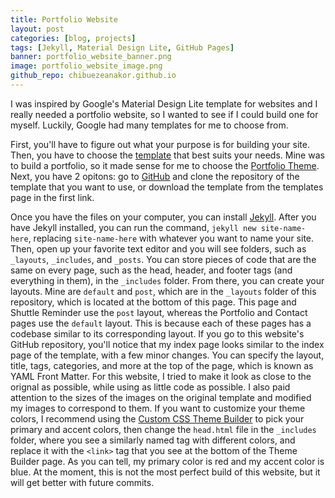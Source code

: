 ```yaml
---
title: Portfolio Website
layout: post
categories: [blog, projects]
tags: [Jekyll, Material Design Lite, GitHub Pages]
banner: portfolio_website_banner.png
image: portfolio_website_image.png
github_repo: chibuezeanakor.github.io
---
```


I was inspired by Google's Material Design Lite template for websites and I really needed a portfolio website, so I wanted to see if I could build one for myself. Luckily, Google had many templates for me to choose from.

First, you'll have to figure out what your purpose is for building your site. Then, you have to choose the [template][1] that best suits your needs. Mine was to build a portfolio, so it made sense for me to choose the [Portfolio Theme][2]. Next, you have 2 opitons: go to [GitHub][3] and clone the repository of the template that you want to use, or download the template from the templates page in the first link.

Once you have the files on your computer, you can install [Jekyll][4]. After you have Jekyll installed, you can run the command, `jekyll new site-name-here`, replacing `site-name-here` with whatever you want to name your site. Then, open up your favorite text editor and you will see folders, such as `_layouts`, `_includes`, and `_posts`. You can store pieces of code that are the same on every page, such as the head, header, and footer tags (and everything in them), in the `_includes` folder. From there, you can create your layouts. Mine are `default` and `post`, which are in the `_layouts` folder of this repository, which is located at the bottom of this page. This page and Shuttle Reminder use the `post` layout, whereas the Portfolio and Contact pages use the `default` layout. This is because each of these pages has a codebase similar to its corresponding layout. If you go to this website's GitHub repository, you'll notice that my index page looks similar to the index page of the template, with a few minor changes. You can specify the layout, title, tags, categories, and more at the top of the page, which is known as YAML Front Matter. For this website, I tried to make it look as close to the orignal as possible, while using as little code as possible. I also paid attention to the sizes of the images on the original template and modified my images to correspond to them. If you want to customize your theme colors, I recommend using the [Custom CSS Theme Builder][5] to pick your primary and accent colors, then change the `head.html` file in the `_includes` folder, where you see a similarly named tag with different colors, and replace it with the `<link>` tag that you see at the bottom of the Theme Builder page. As you can tell, my primary color is red and my accent color is blue. At the moment, this is not the most perfect build of this website, but it will get better with future commits.



[1]: https://getmdl.io/templates/index.html
[2]: https://getmdl.io/templates/portfolio/index.html
[3]: https://github.com/google/material-design-lite/tree/mdl-1.x/templates
[4]: http://jekyllrb.com
[5]: https://getmdl.io/customize/index.html
